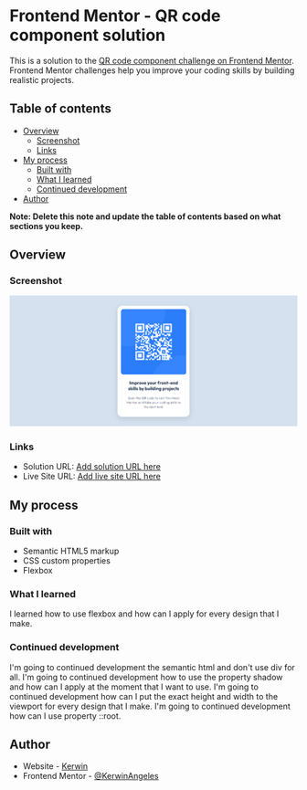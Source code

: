 # Frontend Mentor - QR code component solution

This is a solution to the [QR code component challenge on Frontend Mentor](https://www.frontendmentor.io/challenges/qr-code-component-iux_sIO_H). Frontend Mentor challenges help you improve your coding skills by building realistic projects. 

## Table of contents

- [Overview](#overview)
  - [Screenshot](#screenshot)
  - [Links](#links)
- [My process](#my-process)
  - [Built with](#built-with)
  - [What I learned](#what-i-learned)
  - [Continued development](#continued-development)
- [Author](#author)

**Note: Delete this note and update the table of contents based on what sections you keep.**

## Overview

### Screenshot

![alt text](image.png)

### Links

- Solution URL: [Add solution URL here](https://your-solution-url.com)
- Live Site URL: [Add live site URL here](https://your-live-site-url.com)

## My process

### Built with

- Semantic HTML5 markup
- CSS custom properties
- Flexbox

### What I learned
I learned how to use flexbox and how can I apply for every design that I make.

### Continued development

I'm going to continued development the semantic html and don't use div for all.
I'm going to continued development how to use the property shadow and how can I apply 
at the moment that I want to use.
I'm going to continued development how can I put the exact height and width to the viewport for every design that I make.
I'm going to continued development how can I use property ::root.

## Author

- Website - [Kerwin](https://www.your-site.com)
- Frontend Mentor - [@KerwinAngeles](https://www.frontendmentor.io/profile/KerwinAngeles)
